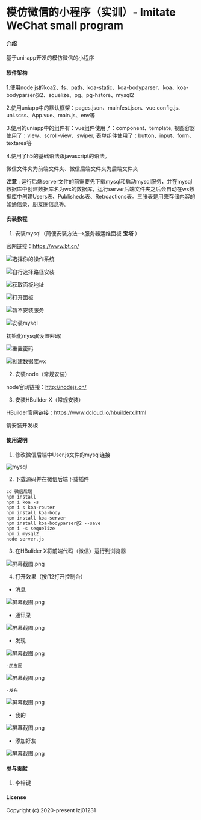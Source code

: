 # 模仿微信的小程序（实训）- Imitate WeChat small program

#### 介绍
基于uni-app开发的模仿微信的小程序

#### 软件架构
1.使用node js的koa2、fs、path、koa-static、koa-bodyparser、koa、koa-bodyparser@2、squelize、pg、pg-hstore、mysql2

2.使用uniapp中的默认框架：pages.json、mainfest.json、vue.config.js、uni.scss、App.vue、main.js、env等

3.使用的uniapp中的组件有：vue组件使用了：component、template, 视图容器使用了：view、scroll-view、swiper, 表单组件使用了：button、input、form、textarea等

4.使用了h5的基础语法跟javascript的语法。

微信文件夹为前端文件夹、微信后端文件夹为后端文件夹

**注意** : 运行后端server文件的前需要先下载mysql和启动mysql服务，并在mysql数据库中创建数据库名为wx的数据库，运行server后端文件夹之后会自动在wx数据库中创建Users表、Publisheds表、Retroactions表。三张表是用来存储内容的如通信录、朋友圈信息等。

#### 安装教程

1.  安装mysql（简便安装方法-->服务器运维面板 **宝塔** ）

官网链接：https://www.bt.cn/

![选择你的操作系统](https://images.gitee.com/uploads/images/2021/0629/210656_27b5e8b8_8450609.png "屏幕截图.png")

![自行选择路径安装](https://images.gitee.com/uploads/images/2021/0629/211035_d29e2c06_8450609.png "屏幕截图.png")

![获取面板地址](https://images.gitee.com/uploads/images/2021/0629/213833_35742fdd_8450609.png "屏幕截图.png")

![打开面板](https://images.gitee.com/uploads/images/2021/0629/213928_b968fa7a_8450609.png "屏幕截图.png")

![暂不安装服务](https://images.gitee.com/uploads/images/2021/0629/214024_d213cab5_8450609.png "屏幕截图.png")

![安装mysql](https://images.gitee.com/uploads/images/2021/0629/214127_0ca32f2d_8450609.png "屏幕截图.png")

初始化mysql(设置密码)

![重置密码](https://images.gitee.com/uploads/images/2021/0629/221830_0f8b43cf_8450609.png "屏幕截图.png")

![创建数据库wx](https://images.gitee.com/uploads/images/2021/0629/221954_b3de7867_8450609.png "屏幕截图.png")

2.  安装node（常规安装）

node官网链接：http://nodejs.cn/

3.  安装HBuilder X（常规安装）

HBuilder官网链接：https://www.dcloud.io/hbuilderx.html

请安装开发板

#### 使用说明

1.  修改微信后端中User.js文件的mysql连接

![mysql](https://images.gitee.com/uploads/images/2021/0630/152550_caea3b2f_8450609.png "屏幕截图.png")

2.  下载源码并在微信后端下载插件

```
cd 微信后端
npm install
npm i koa -s
npm i s koa-router
npm install koa-body
npm install koa-server
npm install koa-bodyparser@2 --save
npm i -s sequelize
npm i mysql2
node server.js
```
3.  在HBulider X将前端代码（微信）运行到浏览器

![](https://images.gitee.com/uploads/images/2021/0629/205002_27f03426_8450609.png "屏幕截图.png")

4.  打开效果（按f12打开控制台）
- 消息

![](https://images.gitee.com/uploads/images/2021/0629/205810_fe0fcebe_8450609.png "屏幕截图.png")

- 通讯录

![](https://images.gitee.com/uploads/images/2021/0629/223312_b6bb2dc2_8450609.png "屏幕截图.png")

- 发现

![](https://images.gitee.com/uploads/images/2021/0629/222700_d5cbbcf6_8450609.png "屏幕截图.png")

    -朋友圈

![](https://images.gitee.com/uploads/images/2021/0629/223040_f8ad8732_8450609.png "屏幕截图.png")

    -发布

![](https://images.gitee.com/uploads/images/2021/0629/222938_c8dff27c_8450609.png "屏幕截图.png")

- 我的

![](https://images.gitee.com/uploads/images/2021/0629/213241_2001620e_8450609.png "屏幕截图.png")

- 添加好友

![](https://images.gitee.com/uploads/images/2021/0629/223253_4fb37701_8450609.png "屏幕截图.png")

#### 参与贡献

1.  李梓键

#### License

Copyright (c) 2020-present lzj01231